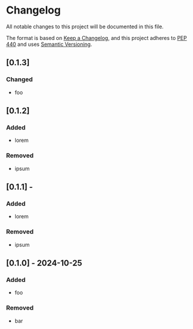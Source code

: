# Changelog

All notable changes to this project will be documented in this file.

The format is based on [Keep a Changelog](https://keepachangelog.com/en/1.0.0/),
and this project adheres to [PEP 440](https://www.python.org/dev/peps/pep-0440/)
and uses [Semantic Versioning](https://semver.org/spec/v2.0.0.html).


## [0.1.3]

### Changed
* foo

## [0.1.2]

### Added
* lorem

### Removed
* ipsum

## [0.1.1] - 

### Added
* lorem

### Removed
* ipsum

## [0.1.0] - 2024-10-25

### Added
* foo

### Removed
* bar
